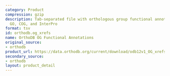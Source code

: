 ```yaml
---
category: Product
compression: gzip
description: Tab-separated file with orthologous group functional annotations including
  GO, COG, and InterPro
format: tsv
id: orthodb.og_xrefs
name: OrthoDB OG Functional Annotations
original_source:
- orthodb
product_url: https://data.orthodb.org/current/download/odb12v1_OG_xrefs.tab.gz
secondary_source:
- orthodb
layout: product_detail
---
```

